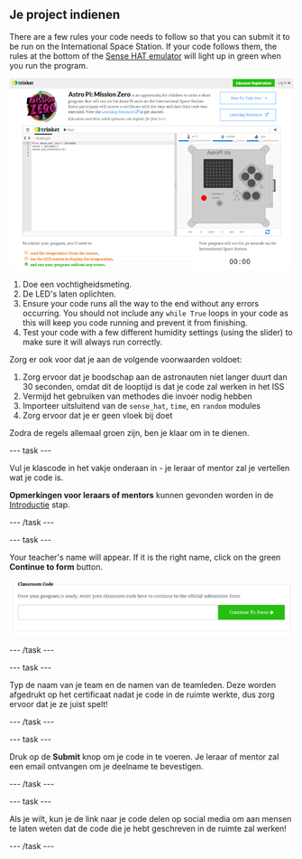 ## Je project indienen

There are a few rules your code needs to follow so that you can submit it to be run on the International Space Station. If your code follows them, the rules at the bottom of the [Sense HAT emulator](https://trinket.io/mission-zero) will light up in green when you run the program.

![Valideren](images/validation.png)

1. Doe een vochtigheidsmeting.
1. De LED's laten oplichten.
1. Ensure your code runs all the way to the end without any errors occurring. You should not include any `while True` loops in your code as this will keep you code running and prevent it from finishing.
1. Test your code with a few different humidity settings (using the slider) to make sure it will always run correctly.

Zorg er ook voor dat je aan de volgende voorwaarden voldoet:

1. Zorg ervoor dat je boodschap aan de astronauten niet langer duurt dan 30 seconden, omdat dit de looptijd is dat je code zal werken in het ISS
1. Vermijd het gebruiken van methodes die invoer nodig hebben
1. Importeer uitsluitend van de `sense_hat`, `time`, en `random` modules
1. Zorg ervoor dat je er geen vloek bij doet

Zodra de regels allemaal groen zijn, ben je klaar om in te dienen.

--- task ---

Vul je klascode in het vakje onderaan in - je leraar of mentor zal je vertellen wat je code is.

**Opmerkingen voor leraars of mentors** kunnen gevonden worden in de [Introductie](https://projects.raspberrypi.org/en/projects/astro-pi-mission-zero/1) stap.

--- /task ---

--- task ---

Your teacher's name will appear. If it is the right name, click on the green **Continue to form** button.

![Ga verder naar het formulier](images/continue-to-form.png)

--- /task ---

--- task ---

Typ de naam van je team en de namen van de teamleden. Deze worden afgedrukt op het certificaat nadat je code in de ruimte werkte, dus zorg ervoor dat je ze juist spelt!

--- /task ---

--- task ---

Druk op de **Submit** knop om je code in te voeren. Je leraar of mentor zal een email ontvangen om je deelname te bevestigen.

--- /task ---

--- task ---

Als je wilt, kun je de link naar je code delen op social media om aan mensen te laten weten dat de code die je hebt geschreven in de ruimte zal werken!

--- /task ---
